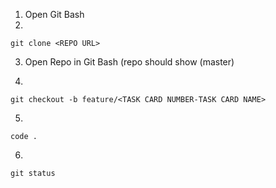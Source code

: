 1. Open Git Bash
2. 

```
git clone <REPO URL>
```

3. Open Repo in Git Bash (repo should show (master)

4. 
```
git checkout -b feature/<TASK CARD NUMBER-TASK CARD NAME>
```
5. 
```
code .
```

6. 
```
git status
```